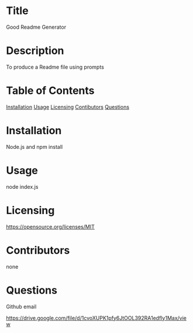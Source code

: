 # Title
Good Readme Generator 
# Description
To produce a Readme file using prompts
# Table of Contents
[Installation](#installation)
[Usage](#usage)
[Licensing](#license)
[Contibutors](#contributors)
[Questions](#questions)
# Installation
Node.js and npm install
# Usage
node index.js
# Licensing
https://opensource.org/licenses/MIT
# Contributors
none
# Questions
Github email

https://drive.google.com/file/d/1cvoXUPK1pfy6JtOOL392RA1edfly1Max/view
